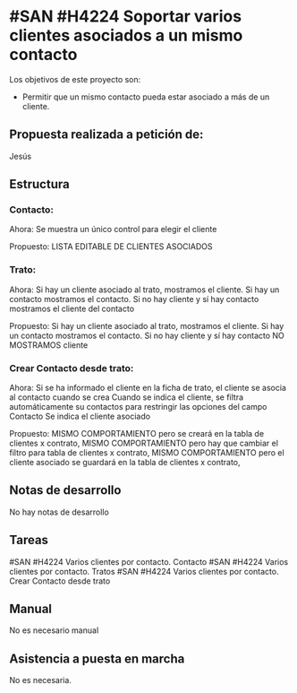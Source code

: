 # #SAN #H4224 Soportar varios clientes asociados a un mismo contacto

Los objetivos de este proyecto son:
+ Permitir que un mismo contacto pueda estar asociado a más de un cliente.

## Propuesta realizada a petición de:
Jesús

## Estructura

### Contacto:
Ahora:
Se muestra un único control para elegir el cliente

Propuesto:
LISTA EDITABLE DE CLIENTES ASOCIADOS

### Trato:
Ahora:
Si hay un cliente asociado al trato, mostramos el cliente.
Si hay un contacto mostramos el contacto.
Si no hay cliente y sí hay contacto mostramos el cliente del contacto

Propuesto:
Si hay un cliente asociado al trato, mostramos el cliente.
Si hay un contacto mostramos el contacto.
Si no hay cliente y sí hay contacto NO MOSTRAMOS cliente

### Crear Contacto desde trato:
Ahora:
Si se ha informado el cliente en la ficha de trato, el cliente se asocia al contacto cuando se crea
Cuando se indica el cliente, se filtra automáticamente su contactos para restringir las opciones del campo Contacto
Se indica el cliente asociado

Propuesto:
MISMO COMPORTAMIENTO pero se creará en la tabla de clientes x contrato,
MISMO COMPORTAMIENTO pero hay que cambiar el filtro para tabla de clientes x contrato,
MISMO COMPORTAMIENTO pero el cliente asociado se guardará en la tabla de clientes x contrato,

## Notas de desarrollo
No hay notas de desarrollo

## Tareas
#SAN #H4224 Varios clientes por contacto. Contacto
#SAN #H4224 Varios clientes por contacto. Tratos
#SAN #H4224 Varios clientes por contacto. Crear Contacto desde trato

## Manual
No es necesario manual

## Asistencia a puesta en marcha
No es necesaria.

